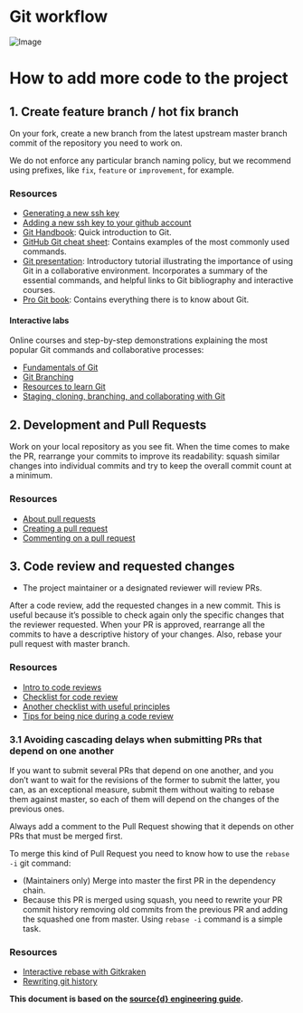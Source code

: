 # Git workflow

![Image](images/git-flow-app.png?raw=true)

# How to add more code to the project

## 1. Create feature branch / hot fix branch
On your fork, create a new branch from the latest upstream master branch
commit of the repository you need to work on.

We do not enforce any particular branch naming policy, but we recommend using prefixes, like `fix`, `feature` or `improvement`, for example.

### Resources
- [Generating a new ssh key](https://docs.github.com/en/github/authenticating-to-github/generating-a-new-ssh-key-and-adding-it-to-the-ssh-agent)
- [Adding a new ssh key to your github account](https://docs.github.com/en/github/authenticating-to-github/adding-a-new-ssh-key-to-your-github-account)
- [Git Handbook](https://guides.github.com/introduction/git-handbook/): Quick introduction to Git.
- [GitHub Git cheat sheet](https://education.github.com/git-cheat-sheet-education.pdf): 
  Contains examples of the most commonly used commands.
- [Git presentation](http://vmarkovtsev.github.io/mipt_web_2015/02_git/index.html): 
  Introductory tutorial illustrating the importance of using Git in a collaborative environment. Incorporates a summary of the essential commands, and helpful links to Git bibliography and interactive courses.
- [Pro Git book](https://git-scm.com/book/en/v2): Contains everything there is to know about Git.

#### Interactive labs
Online courses and step-by-step demonstrations explaining the most popular Git commands and collaborative processes: 

- [Fundamentals of Git](https://gitimmersion.com/lab_01.html)
- [Git Branching](https://learngitbranching.js.org/)
- [Resources to learn Git](https://try.github.io/)
- [Staging, cloning, branching, and collaborating with Git](https://www.pluralsight.com/courses/code-school-git-real)

## 2. Development and Pull Requests
Work on your local repository as you see fit. When the time comes to make the PR, rearrange your 
commits to improve its readability: squash similar changes into individual commits and try 
to keep the overall commit count at a minimum.

### Resources
- [About pull requests](https://docs.github.com/en/github/collaborating-with-issues-and-pull-requests/about-pull-requests)
- [Creating a pull request](https://docs.github.com/en/github/collaborating-with-issues-and-pull-requests/creating-a-pull-request)
- [Commenting on a pull request](https://docs.github.com/en/github/collaborating-with-issues-and-pull-requests/commenting-on-a-pull-request)

## 3. Code review and requested changes

- The project maintainer or a designated reviewer will review PRs.

After a code review, add the requested changes in a new commit. This is useful
because it’s possible to check again only the specific changes that the reviewer
requested. When your PR is approved, rearrange all the commits to have a descriptive history of your changes. Also, rebase your pull request with master branch.

### Resources
* [Intro to code reviews](https://www.evoketechnologies.com/blog/simple-effective-code-review-tips/)
* [Checklist for code review](https://www.evoketechnologies.com/blog/code-review-checklist-perform-effective-code-reviews/)
* [Another checklist with useful principles](https://dev.to/codemouse92/10-principles-of-a-good-code-review-2eg)
* [Tips for being nice during a code review](https://developers.redhat.com/blog/2019/07/08/10-tips-for-reviewing-code-you-dont-like/)

### 3.1 Avoiding cascading delays when submitting PRs that depend on one another
If you want to submit several PRs that depend on one another, and you don’t want to wait for the revisions of the former to submit the latter, you can, as an exceptional measure, submit them without 
waiting to rebase them against master, so each of them will depend on the changes of the previous ones.

Always add a comment to the Pull Request showing that it depends on other PRs
that must be merged first.

To merge this kind of Pull Request you need to know how to use the
`rebase -i` git command:

- (Maintainers only) Merge into master the first PR in the dependency chain.
- Because this PR is merged using squash, you need to rewrite your PR commit
history removing old commits from the previous PR and adding the squashed one from
master. Using `rebase -i` command is a simple task.
  
### Resources

* [Interactive rebase with Gitkraken](https://support.gitkraken.com/working-with-repositories/interactive-rebase/)
* [Rewriting git history](https://git-scm.com/book/en/v2/Git-Tools-Rewriting-History)


**This document is based on the [source{d} engineering guide](https://github.com/src-d/guide/blob/master/engineering/git-flow.md).**
